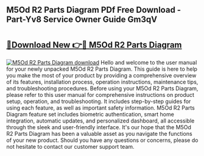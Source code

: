 ## M5Od R2 Parts Diagram PDf Free Download - Part-Yv8 Service Owner Guide Gm3qV

# <h2><a href="http://dfr04e.blite.top/?on=M5Od+R2+Parts+Diagram">🔗Download New 👉🔴 M5Od R2 Parts Diagram</a></h2>

[![M5Od R2 Parts Diagram download](https://i.imgur.com/lujVjoI.png)](http://dfr04e.blite.top/?on=M5Od+R2+Parts+Diagram)
Hello and welcome to the user manual for your newly unpacked M5Od R2 Parts Diagram. This guide is here to help you make the most of your product by providing a comprehensive overview of its features, installation process, operation instructions, maintenance tips, and troubleshooting procedures. Before using your M5Od R2 Parts Diagram, please refer to this user manual for comprehensive instructions on product setup, operation, and troubleshooting. It includes step-by-step guides for using each feature, as well as important safety information. M5Od R2 Parts Diagram feature set includes biometric authentication, smart home integration, automatic updates, and personalized dashboard, all accessible through the sleek and user-friendly interface. It's our hope that the M5Od R2 Parts Diagram has been a valuable asset as you navigate the functions of your new product. Should you have any questions or concerns, please do not hesitate to contact our customer support team.
